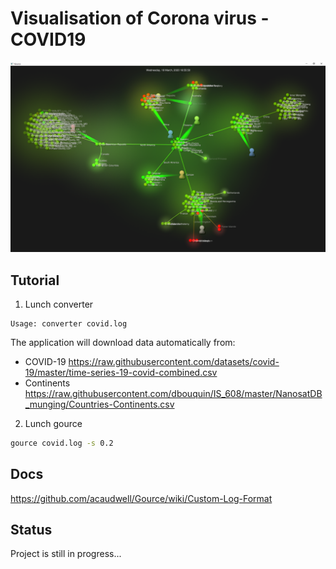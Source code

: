 # Visualisation of Corona virus - COVID19

![Image of COVID19](gource-covid19.png)


## Tutorial

1. Lunch converter 
~~~
Usage: converter covid.log
~~~

The application will download data automatically from:
- COVID-19 https://raw.githubusercontent.com/datasets/covid-19/master/time-series-19-covid-combined.csv
- Continents https://raw.githubusercontent.com/dbouquin/IS_608/master/NanosatDB_munging/Countries-Continents.csv
            
2. Lunch gource 

~~~ bash
gource covid.log -s 0.2
~~~

## Docs
https://github.com/acaudwell/Gource/wiki/Custom-Log-Format


## Status
Project is still in progress...
